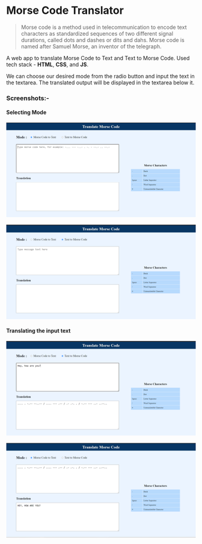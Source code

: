 # Morse Code Translator

> Morse code is a method used in telecommunication to encode text characters as standardized sequences of two different signal durations, called dots and dashes or dits and dahs. Morse code is named after Samuel Morse, an inventor of the telegraph.

A web app to translate Morse Code to Text and Text to Morse Code.
Used tech stack - **HTML**, **CSS**, and **JS**.

We can choose our desired mode from the radio button and input the text in the textarea. The translated output will be displayed in the textarea below it.

### Screenshots:-

#### Selecting Mode
<img src="Screenshots/1.png" width="700px">&nbsp;&nbsp;&nbsp;&nbsp;<img src="Screenshots/2.png" width="700px">
#### Translating the input text
<img src="Screenshots/3.png" width="700px">&nbsp;&nbsp;&nbsp;&nbsp;<img src="Screenshots/4.png" width="700x">
